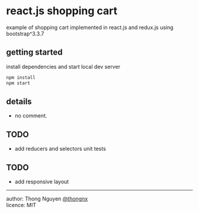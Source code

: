# react.js shopping cart

example of shopping cart implemented in react.js and redux.js using bootstrap^3.3.7

## getting started

install dependencies and start local dev server

```sh
npm install
npm start
```

## details
- no comment.

## TODO
- add reducers and selectors unit tests

## TODO
- add responsive layout

* * *
author: Thong Nguyen [@thongnx](http://toilaptrinh.com)   
licence: MIT
